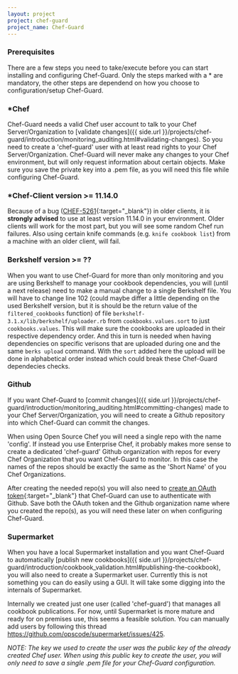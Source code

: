 ```yaml
---
layout: project
project: chef-guard
project_name: Chef-Guard
---
```


### Prerequisites
There are a few steps you need to take/execute before you can start installing and configuring Chef-Guard. Only the steps marked with a * are mandatory, the other steps are dependend on how you choose to configuration/setup Chef-Guard.

### *Chef
Chef-Guard needs a valid Chef user account to talk to your Chef Server/Organization to [validate changes]({{ side.url }}/projects/chef-guard/introduction/monitoring_auditing.html#validating-changes). So you need to create a 'chef-guard' user with at least read rights to your Chef Server/Organization. Chef-Guard will never make any changes to your Chef environment, but will only request information about certain objects. Make sure you save the private key into a .pem file, as you will need this file while configuring Chef-Guard.

### *Chef-Client version >= 11.14.0
Because of a bug ([CHEF-5261](https://tickets.opscode.com/browse/CHEF-5261){:target="_blank"}) in older clients, it is **strongly advised** to use at least version 11.14.0 in your environment. Older clients will work for the most part, but you will see some random Chef run failures. Also using certain knife commands (e.g. `knife cookbook list`) from a machine with an older client, will fail.

### Berkshelf version >= ??
When you want to use Chef-Guard for more than only monitoring and you are using Berkshelf to manage your cookbook dependencies, you will (until a next release) need to make a manual change to a single Berkshelf file. You will have to change line 102 (could maybe differ a little depending on the used Berkshelf version, but it is should be the return value of the `filtered_cookbooks` function) of file `berkshelf-3.1.x/lib/berkshelf/uploader.rb` from `cookbooks.values.sort` to just `cookbooks.values`. This will make sure the cookbooks are uploaded in their respective dependency order. And this in turn is needed when having dependencies on specific verisons that are uploaded during one and the same `berks upload` command. With the `sort` added here the upload will be done in alphabetical order instead which could break these Chef-Guard dependecies checks.

### Github
If you want Chef-Guard to [commit changes]({{ side.url }}/projects/chef-guard/introduction/monitoring_auditing.html#committing-changes) made to your Chef Server/Organization, you will need to create a Github repository into which Chef-Guard can commit the changes.

When using Open Source Chef you will need a single repo with the name 'config'. If instead you use Enterprise Chef, it probably makes more sense to create a dedicated 'chef-guard' Github organization with repos for every Chef Organization that you want Chef-Guard to monitor. In this case the names of the repos should be exactly the same as the 'Short Name' of you Chef Organizations.

After creating the needed repo(s) you will also need to [create an OAuth token](https://help.github.com/articles/creating-an-access-token-for-command-line-use){:target="_blank"} that Chef-Guard can use to authenticate with Github. Save both the OAuth token and the Github organization name where you created the repo(s), as you will need these later on when configuring Chef-Guard.

### Supermarket
When you have a local Supermarket installation and you want Chef-Guard to automatically [publish new cookbooks]({{ side.url }}/projects/chef-guard/introduction/cookbook_validation.html#publishing-the-cookbook), you will also need to create a Supermarket user. Currently this is not something you can do easily using a GUI. It will take some digging into the internals of Supermarket.

Internally we created just one user (called 'chef-guard') that manages all cookbook publications. For now, until Supermarket is more mature and ready for on premises use, this seems a feasible solution. You can manually add users by following this thread <https://github.com/opscode/supermarket/issues/425>.

_NOTE: The key we used to create the user was the public key of the already created Chef user. When using this public key to create the user, you will only need to save a single .pem file for your Chef-Guard configuration._
